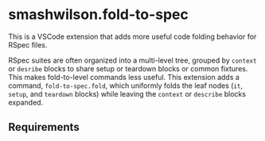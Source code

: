 # smashwilson.fold-to-spec

This is a VSCode extension that adds more useful code folding behavior for RSpec files.

RSpec suites are often organized into a multi-level tree, grouped by `context` or `desribe` blocks to share setup or teardown blocks or common fixtures. This makes fold-to-level commands less useful. This extension adds a command, `fold-to-spec.fold`, which uniformly folds the leaf nodes (`it`, `setup`, and `teardown` blocks) while leaving the `context` or `describe` blocks expanded.

## Requirements

<!-- If you have any requirements or dependencies, add a section describing those and how to install and configure them. -->
